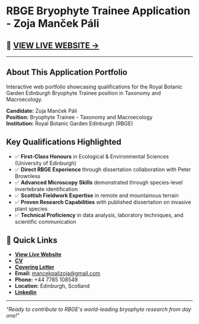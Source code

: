 # RBGE Bryophyte Trainee Application - Zoja Manček Páli

## 🌿 [**VIEW LIVE WEBSITE →**](https://zmancekpali.github.io/RBGE-Application)

---
## About This Application Portfolio

Interactive web portfolio showcasing qualifications for the Royal Botanic Garden Edinburgh Bryophyte Trainee position in Taxonomy and Macroecology.

**Candidate:** Zoja Manček Páli  
**Position:** Bryophyte Trainee - Taxonomy and Macroecology  
**Institution:** Royal Botanic Garden Edinburgh (RBGE)

## Key Qualifications Highlighted

- ✅ **First-Class Honours** in Ecological & Environmental Sciences (University of Edinburgh)
- ✅ **Direct RBGE Experience** through dissertation collaboration with Peter Brownless  
- ✅ **Advanced Microscopy Skills** demonstrated through species-level invertebrate identification
- ✅ **Scottish Fieldwork Expertise** in remote and mountainous terrain
- ✅ **Proven Research Capabilities** with published dissertation on invasive plant species
- ✅ **Technical Proficiency** in data analysis, laboratory techniques, and scientific communication

## 🔗 Quick Links

- **[View Live Website](https://zmancekpali.github.io/RBGE-Application)**
- **[CV](https://github.com/zmancekpali/RBGE-Application/blob/main/CV.pdf)**
- **[Covering Letter](https://github.com/zmancekpali/RBGE-Application/blob/main/Covering-letter.pdf)**
- **Email:** mancekpalizoja@gmail.com
- **Phone:** +44 7785 108549
- **Location:** Edinburgh, Scotland
- **[Linkedin](https://www.linkedin.com/in/zoja-manček-páli-7ab0581b4/)** 

---

*"Ready to contribute to RBGE's world-leading bryophyte research from day one!"*
